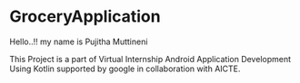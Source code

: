 # GroceryApplication

Hello..!! my name is Pujitha Muttineni

This Project is a part of Virtual Internship Android Application Development Using Kotlin supported by google in collaboration with AICTE.


